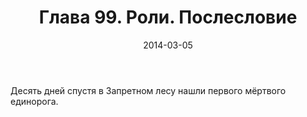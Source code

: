 ﻿---
title: "Глава 99. Роли. Послесловие"
description: "Глава 99. Роли. Послесловие"
categories: "глава"
layout: "chapters"
weight: "99"
date: "2014-03-05"
lastmod: "2019-08-13"
---

Десять дней спустя в Запретном лесу нашли первого мёртвого единорога.

